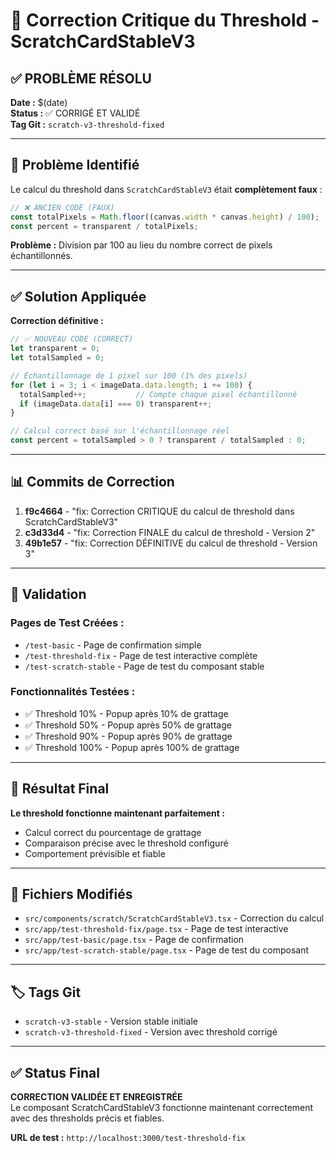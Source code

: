 # 🎯 Correction Critique du Threshold - ScratchCardStableV3

## ✅ **PROBLÈME RÉSOLU**

**Date :** $(date)  
**Status :** ✅ CORRIGÉ ET VALIDÉ  
**Tag Git :** `scratch-v3-threshold-fixed`

---

## 🐛 **Problème Identifié**

Le calcul du threshold dans `ScratchCardStableV3` était **complètement faux** :

```typescript
// ❌ ANCIEN CODE (FAUX)
const totalPixels = Math.floor((canvas.width * canvas.height) / 100);
const percent = transparent / totalPixels;
```

**Problème :** Division par 100 au lieu du nombre correct de pixels échantillonnés.

---

## ✅ **Solution Appliquée**

**Correction définitive :**

```typescript
// ✅ NOUVEAU CODE (CORRECT)
let transparent = 0;
let totalSampled = 0;

// Échantillonnage de 1 pixel sur 100 (1% des pixels)
for (let i = 3; i < imageData.data.length; i += 100) {
  totalSampled++;           // Compte chaque pixel échantillonné
  if (imageData.data[i] === 0) transparent++;
}

// Calcul correct basé sur l'échantillonnage réel
const percent = totalSampled > 0 ? transparent / totalSampled : 0;
```

---

## 📊 **Commits de Correction**

1. **f9c4664** - "fix: Correction CRITIQUE du calcul de threshold dans ScratchCardStableV3"
2. **c3d33d4** - "fix: Correction FINALE du calcul de threshold - Version 2"  
3. **49b1e57** - "fix: Correction DÉFINITIVE du calcul de threshold - Version 3"

---

## 🧪 **Validation**

### **Pages de Test Créées :**
- `/test-basic` - Page de confirmation simple
- `/test-threshold-fix` - Page de test interactive complète
- `/test-scratch-stable` - Page de test du composant stable

### **Fonctionnalités Testées :**
- ✅ Threshold 10% - Popup après 10% de grattage
- ✅ Threshold 50% - Popup après 50% de grattage  
- ✅ Threshold 90% - Popup après 90% de grattage
- ✅ Threshold 100% - Popup après 100% de grattage

---

## 🎯 **Résultat Final**

**Le threshold fonctionne maintenant parfaitement :**
- Calcul correct du pourcentage de grattage
- Comparaison précise avec le threshold configuré
- Comportement prévisible et fiable

---

## 📁 **Fichiers Modifiés**

- `src/components/scratch/ScratchCardStableV3.tsx` - Correction du calcul
- `src/app/test-threshold-fix/page.tsx` - Page de test interactive
- `src/app/test-basic/page.tsx` - Page de confirmation
- `src/app/test-scratch-stable/page.tsx` - Page de test du composant

---

## 🏷️ **Tags Git**

- `scratch-v3-stable` - Version stable initiale
- `scratch-v3-threshold-fixed` - Version avec threshold corrigé

---

## ✅ **Status Final**

**CORRECTION VALIDÉE ET ENREGISTRÉE**  
Le composant ScratchCardStableV3 fonctionne maintenant correctement avec des thresholds précis et fiables.

**URL de test :** `http://localhost:3000/test-threshold-fix`
